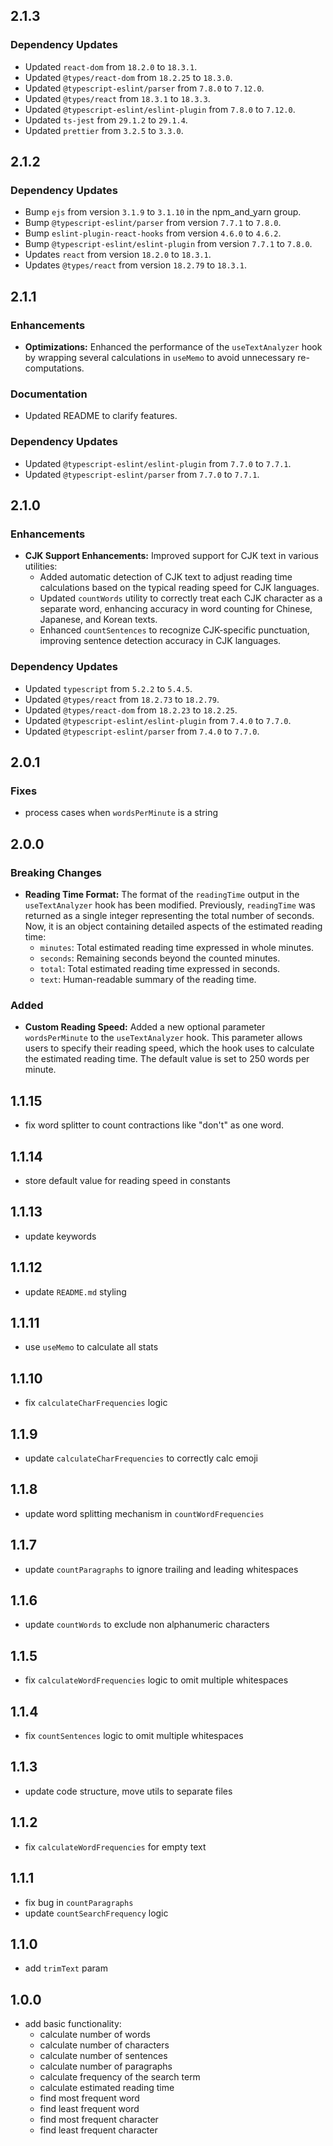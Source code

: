 ## 2.1.3

### Dependency Updates

- Updated `react-dom` from `18.2.0` to `18.3.1`.
- Updated `@types/react-dom` from `18.2.25` to `18.3.0`.
- Updated `@typescript-eslint/parser` from `7.8.0` to `7.12.0`.
- Updated `@types/react` from `18.3.1` to `18.3.3`.
- Updated `@typescript-eslint/eslint-plugin` from `7.8.0` to `7.12.0`.
- Updated `ts-jest` from `29.1.2` to `29.1.4`.
- Updated `prettier` from `3.2.5` to `3.3.0`.

## 2.1.2

### Dependency Updates

- Bump `ejs` from version `3.1.9` to `3.1.10` in the npm_and_yarn group.
- Bump `@typescript-eslint/parser` from version `7.7.1` to `7.8.0`.
- Bump `eslint-plugin-react-hooks` from version `4.6.0` to `4.6.2`.
- Bump `@typescript-eslint/eslint-plugin` from version `7.7.1` to `7.8.0`.
- Updates `react` from version `18.2.0` to `18.3.1`.
- Updates `@types/react` from version `18.2.79` to `18.3.1`.

## 2.1.1

### Enhancements

- **Optimizations:** Enhanced the performance of the `useTextAnalyzer` hook by wrapping several calculations in `useMemo` to avoid unnecessary re-computations.

### Documentation

- Updated README to clarify features.

### Dependency Updates

- Updated `@typescript-eslint/eslint-plugin` from `7.7.0` to `7.7.1`.
- Updated `@typescript-eslint/parser` from `7.7.0` to `7.7.1`.

## 2.1.0

### Enhancements

- **CJK Support Enhancements:** Improved support for CJK text in various utilities:
  - Added automatic detection of CJK text to adjust reading time calculations based on the typical reading speed for CJK languages.
  - Updated `countWords` utility to correctly treat each CJK character as a separate word, enhancing accuracy in word counting for Chinese, Japanese, and Korean texts.
  - Enhanced `countSentences` to recognize CJK-specific punctuation, improving sentence detection accuracy in CJK languages.

### Dependency Updates

- Updated `typescript` from `5.2.2` to `5.4.5`.
- Updated `@types/react` from `18.2.73` to `18.2.79`.
- Updated `@types/react-dom` from `18.2.23` to `18.2.25`.
- Updated `@typescript-eslint/eslint-plugin` from `7.4.0` to `7.7.0`.
- Updated `@typescript-eslint/parser` from `7.4.0` to `7.7.0`.

## 2.0.1

### Fixes

- process cases when `wordsPerMinute` is a string

## 2.0.0

### Breaking Changes

- **Reading Time Format:** The format of the `readingTime` output in the `useTextAnalyzer` hook has been modified. Previously, `readingTime` was returned as a single integer representing the total number of seconds. Now, it is an object containing detailed aspects of the estimated reading time:
  - `minutes`: Total estimated reading time expressed in whole minutes.
  - `seconds`: Remaining seconds beyond the counted minutes.
  - `total`: Total estimated reading time expressed in seconds.
  - `text`: Human-readable summary of the reading time.

### Added

- **Custom Reading Speed:** Added a new optional parameter `wordsPerMinute` to the `useTextAnalyzer` hook. This parameter allows users to specify their reading speed, which the hook uses to calculate the estimated reading time. The default value is set to 250 words per minute.

## 1.1.15

- fix word splitter to count contractions like "don't" as one word.

## 1.1.14

- store default value for reading speed in constants

## 1.1.13

- update keywords

## 1.1.12

- update `README.md` styling

## 1.1.11

- use `useMemo` to calculate all stats

## 1.1.10

- fix `calculateCharFrequencies` logic

## 1.1.9

- update `calculateCharFrequencies` to correctly calc emoji

## 1.1.8

- update word splitting mechanism in `countWordFrequencies`

## 1.1.7

- update `countParagraphs` to ignore trailing and leading whitespaces

## 1.1.6

- update `countWords` to exclude non alphanumeric characters

## 1.1.5

- fix `calculateWordFrequencies` logic to omit multiple whitespaces

## 1.1.4

- fix `countSentences` logic to omit multiple whitespaces

## 1.1.3

- update code structure, move utils to separate files

## 1.1.2

- fix `calculateWordFrequencies` for empty text

## 1.1.1

- fix bug in `countParagraphs`
- update `countSearchFrequency` logic

## 1.1.0

- add `trimText` param

## 1.0.0

- add basic functionality:
  - calculate number of words
  - calculate number of characters
  - calculate number of sentences
  - calculate number of paragraphs
  - calculate frequency of the search term
  - calculate estimated reading time
  - find most frequent word
  - find least frequent word
  - find most frequent character
  - find least frequent character
